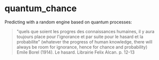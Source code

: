 # quantum_chance

Predicting with a random engine based on quantum processes:
> "quels que soient les progres des connaissances humaines, 
> il y aura toujours place pour l'ignorance et par suite pour le hasard et la probabilite"
(whatever the progress of human knowledge, there will always be room for ignorance, hence for chance and probability)
Emile Borel (1914). Le hasard. Librairie Felix Alcan. p. 12-13

